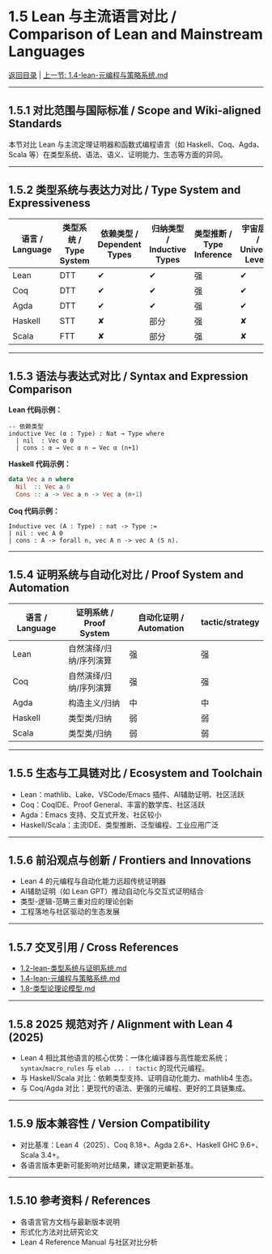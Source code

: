# 1.5 Lean 与主流语言对比 / Comparison of Lean and Mainstream Languages

[返回目录](../CONTINUOUS_PROGRESS.md) | [上一节: 1.4-lean-元编程与策略系统.md](1.4-lean-元编程与策略系统.md)

---

## 1.5.1 对比范围与国际标准 / Scope and Wiki-aligned Standards

本节对比 Lean 与主流定理证明器和函数式编程语言（如 Haskell、Coq、Agda、Scala 等）在类型系统、语法、语义、证明能力、生态等方面的异同。

---

## 1.5.2 类型系统与表达力对比 / Type System and Expressiveness

| 语言 / Language | 类型系统 / Type System | 依赖类型 / Dependent Types | 归纳类型 / Inductive Types | 类型推断 / Type Inference | 宇宙层级 / Universe Levels |
|----------------|--------------------|--------------------------|----------------------------|--------------------------|---------------------------|
| Lean           | DTT                | ✔                        | ✔                          | 强                       | ✔                         |
| Coq            | DTT                | ✔                        | ✔                          | 强                       | ✔                         |
| Agda           | DTT                | ✔                        | ✔                          | 强                       | ✔                         |
| Haskell        | STT                | ✘                        | 部分                       | 强                       | ✘                         |
| Scala          | FTT                | ✘                        | 部分                       | 强                       | ✘                         |

---

## 1.5.3 语法与表达式对比 / Syntax and Expression Comparison

**Lean 代码示例：**

```lean
-- 依赖类型
inductive Vec (α : Type) : Nat → Type where
  | nil  : Vec α 0
  | cons : α → Vec α n → Vec α (n+1)
```

**Haskell 代码示例：**

```haskell
data Vec a n where
  Nil  :: Vec a 0
  Cons :: a -> Vec a n -> Vec a (n+1)
```

**Coq 代码示例：**

```coq
Inductive vec (A : Type) : nat -> Type :=
| nil : vec A 0
| cons : A -> forall n, vec A n -> vec A (S n).
```

---

## 1.5.4 证明系统与自动化对比 / Proof System and Automation

| 语言 / Language | 证明系统 / Proof System | 自动化证明 / Automation | tactic/strategy |
|----------------|------------------------|-------------------------|----------------|
| Lean           | 自然演绎/归纳/序列演算 | 强                      | 强             |
| Coq            | 自然演绎/归纳/序列演算 | 强                      | 强             |
| Agda           | 构造主义/归纳          | 中                      | 中             |
| Haskell        | 类型类/归纳            | 弱                      | 弱             |
| Scala          | 类型类/归纳            | 弱                      | 弱             |

---

## 1.5.5 生态与工具链对比 / Ecosystem and Toolchain

- Lean：mathlib、Lake、VSCode/Emacs 插件、AI辅助证明、社区活跃
- Coq：CoqIDE、Proof General、丰富的数学库、社区活跃
- Agda：Emacs 支持、交互式开发、社区较小
- Haskell/Scala：主流IDE、类型推断、泛型编程、工业应用广泛

---

## 1.5.6 前沿观点与创新 / Frontiers and Innovations

- Lean 4 的元编程与自动化能力远超传统证明器
- AI辅助证明（如 Lean GPT）推动自动化与交互式证明结合
- 类型-逻辑-范畴三重对应的理论创新
- 工程落地与社区驱动的生态发展

---

## 1.5.7 交叉引用 / Cross References

- [1.2-lean-类型系统与证明系统.md](1.2-lean-类型系统与证明系统.md)
- [1.4-lean-元编程与策略系统.md](1.4-lean-元编程与策略系统.md)
- [1.8-类型论理论模型.md](1.8-类型论理论模型.md)

---

## 1.5.8 2025 规范对齐 / Alignment with Lean 4 (2025)

- Lean 4 相比其他语言的核心优势：一体化编译器与高性能宏系统；`syntax`/`macro_rules` 与 `elab ... : tactic` 的现代元编程。
- 与 Haskell/Scala 对比：依赖类型支持、证明自动化能力、mathlib4 生态。
- 与 Coq/Agda 对比：更现代的语法、更强的元编程、更好的工具链集成。

---

## 1.5.9 版本兼容性 / Version Compatibility

- 对比基准：Lean 4（2025）、Coq 8.18+、Agda 2.6+、Haskell GHC 9.6+、Scala 3.4+。
- 各语言版本更新可能影响对比结果，建议定期更新基准。

---

## 1.5.10 参考资料 / References

- 各语言官方文档与最新版本说明
- 形式化方法对比研究论文
- Lean 4 Reference Manual 与社区对比分析
